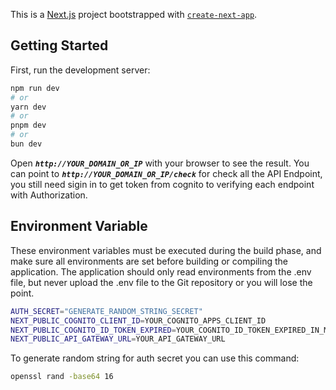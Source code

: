 This is a [Next.js](https://nextjs.org/) project bootstrapped with [`create-next-app`](https://github.com/vercel/next.js/tree/canary/packages/create-next-app).

## Getting Started

First, run the development server:

```bash
npm run dev
# or
yarn dev
# or
pnpm dev
# or
bun dev
```

Open ***`http://YOUR_DOMAIN_OR_IP`*** with your browser to see the result. You can point to ***`http://YOUR_DOMAIN_OR_IP/check`*** for check all the API Endpoint, you still need sigin in to get token from cognito to verifying each endpoint with Authorization.

## Environment Variable
These environment variables must be executed during the build phase, and make sure all environments are set before building or compiling the application. The application should only read environments from the .env file, but never upload the .env file to the Git repository or you will lose the point.

```sh
AUTH_SECRET="GENERATE_RANDOM_STRING_SECRET"
NEXT_PUBLIC_COGNITO_CLIENT_ID=YOUR_COGNITO_APPS_CLIENT_ID
NEXT_PUBLIC_COGNITO_ID_TOKEN_EXPIRED=YOUR_COGNITO_ID_TOKEN_EXPIRED_IN_MINUTES
NEXT_PUBLIC_API_GATEWAY_URL=YOUR_API_GATEWAY_URL
```

To generate random string for auth secret you can use this command:
```sh
openssl rand -base64 16
```
